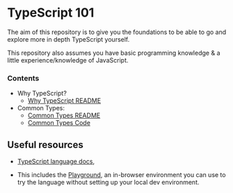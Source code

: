 # TypeScript 101

The aim of this repository is to give you the foundations to be able to go and explore more in depth TypeScript yourself.

This repository also assumes you have basic programming knowledge & a little experience/knowledge of JavaScript.

### Contents
* Why TypeScript?
    * [Why TypeScript README](docs/why-typescript-readme.md)
* Common Types:
	* [Common Types README](docs/common-types-readme.md)
    * [Common Types Code](src/common-types-examples.ts)

## Useful resources

* [TypeScript language docs](https://www.typescriptlang.org/),

* This includes the [Playground](https://www.typescriptlang.org/play), an in-browser environment you can use to try the language without setting up your local dev environment.
